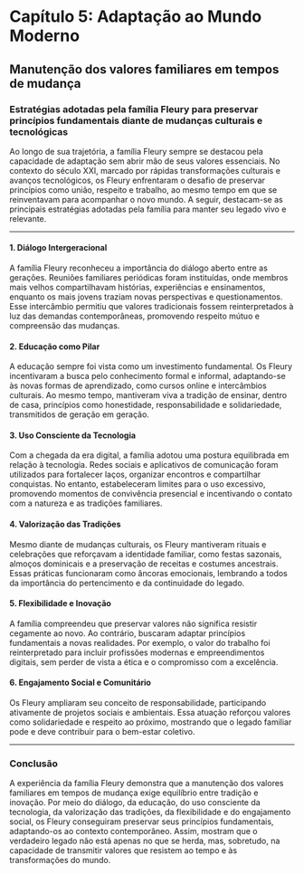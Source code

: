 
# Capítulo 5: Adaptação ao Mundo Moderno

## Manutenção dos valores familiares em tempos de mudança

### Estratégias adotadas pela família Fleury para preservar princípios fundamentais diante de mudanças culturais e tecnológicas

Ao longo de sua trajetória, a família Fleury sempre se destacou pela capacidade de adaptação sem abrir mão de seus valores essenciais. No contexto do século XXI, marcado por rápidas transformações culturais e avanços tecnológicos, os Fleury enfrentaram o desafio de preservar princípios como união, respeito e trabalho, ao mesmo tempo em que se reinventavam para acompanhar o novo mundo. A seguir, destacam-se as principais estratégias adotadas pela família para manter seu legado vivo e relevante.

---

#### 1. **Diálogo Intergeracional**

A família Fleury reconheceu a importância do diálogo aberto entre as gerações. Reuniões familiares periódicas foram instituídas, onde membros mais velhos compartilhavam histórias, experiências e ensinamentos, enquanto os mais jovens traziam novas perspectivas e questionamentos. Esse intercâmbio permitiu que valores tradicionais fossem reinterpretados à luz das demandas contemporâneas, promovendo respeito mútuo e compreensão das mudanças.

#### 2. **Educação como Pilar**

A educação sempre foi vista como um investimento fundamental. Os Fleury incentivaram a busca pelo conhecimento formal e informal, adaptando-se às novas formas de aprendizado, como cursos online e intercâmbios culturais. Ao mesmo tempo, mantiveram viva a tradição de ensinar, dentro de casa, princípios como honestidade, responsabilidade e solidariedade, transmitidos de geração em geração.

#### 3. **Uso Consciente da Tecnologia**

Com a chegada da era digital, a família adotou uma postura equilibrada em relação à tecnologia. Redes sociais e aplicativos de comunicação foram utilizados para fortalecer laços, organizar encontros e compartilhar conquistas. No entanto, estabeleceram limites para o uso excessivo, promovendo momentos de convivência presencial e incentivando o contato com a natureza e as tradições familiares.

#### 4. **Valorização das Tradições**

Mesmo diante de mudanças culturais, os Fleury mantiveram rituais e celebrações que reforçavam a identidade familiar, como festas sazonais, almoços dominicais e a preservação de receitas e costumes ancestrais. Essas práticas funcionaram como âncoras emocionais, lembrando a todos da importância do pertencimento e da continuidade do legado.

#### 5. **Flexibilidade e Inovação**

A família compreendeu que preservar valores não significa resistir cegamente ao novo. Ao contrário, buscaram adaptar princípios fundamentais a novas realidades. Por exemplo, o valor do trabalho foi reinterpretado para incluir profissões modernas e empreendimentos digitais, sem perder de vista a ética e o compromisso com a excelência.

#### 6. **Engajamento Social e Comunitário**

Os Fleury ampliaram seu conceito de responsabilidade, participando ativamente de projetos sociais e ambientais. Essa atuação reforçou valores como solidariedade e respeito ao próximo, mostrando que o legado familiar pode e deve contribuir para o bem-estar coletivo.

---

### Conclusão

A experiência da família Fleury demonstra que a manutenção dos valores familiares em tempos de mudança exige equilíbrio entre tradição e inovação. Por meio do diálogo, da educação, do uso consciente da tecnologia, da valorização das tradições, da flexibilidade e do engajamento social, os Fleury conseguiram preservar seus princípios fundamentais, adaptando-os ao contexto contemporâneo. Assim, mostram que o verdadeiro legado não está apenas no que se herda, mas, sobretudo, na capacidade de transmitir valores que resistem ao tempo e às transformações do mundo.
```
